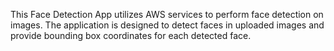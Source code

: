 This Face Detection App utilizes AWS services to perform face detection on images. The application is designed to detect faces in uploaded images and provide bounding box coordinates for each detected face.
